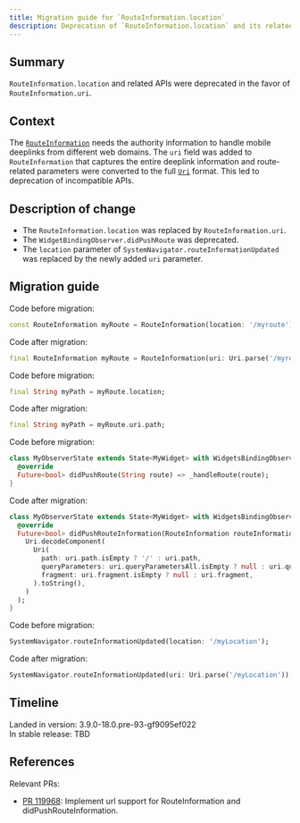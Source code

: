 ```yaml
---
title: Migration guide for `RouteInformation.location`
description: Deprecation of `RouteInformation.location` and its related APIs
---
```


## Summary

`RouteInformation.location` and related APIs were deprecated in the favor of `RouteInformation.uri`.

## Context

The [`RouteInformation`][] needs the authority information to handle mobile deeplinks from different web domains. The `uri` field was added to `RouteInformation` that captures the entire deeplink information and route-related parameters were converted to the full [`Uri`][] format. This led to deprecation of incompatible APIs.

## Description of change

* The `RouteInformation.location` was replaced by `RouteInformation.uri`.
* The `WidgetBindingObserver.didPushRoute` was deprecated.
* The `location` parameter of `SystemNavigator.routeInformationUpdated` was replaced by the newly added `uri` parameter.

## Migration guide

Code before migration:

```dart
const RouteInformation myRoute = RouteInformation(location: '/myroute');
```

Code after migration:

```dart
final RouteInformation myRoute = RouteInformation(uri: Uri.parse('/myroute'));
```

Code before migration:

```dart
final String myPath = myRoute.location;
```

Code after migration:

```dart
final String myPath = myRoute.uri.path;
```

Code before migration:

```dart
class MyObserverState extends State<MyWidget> with WidgetsBindingObserver {
  @override
  Future<bool> didPushRoute(String route) => _handleRoute(route);
}
```

Code after migration:

```dart
class MyObserverState extends State<MyWidget> with WidgetsBindingObserver {
  @override
  Future<bool> didPushRouteInformation(RouteInformation routeInformation) => _handleRoute(
    Uri.decodeComponent(
      Uri(
        path: uri.path.isEmpty ? '/' : uri.path,
        queryParameters: uri.queryParametersAll.isEmpty ? null : uri.queryParametersAll,
        fragment: uri.fragment.isEmpty ? null : uri.fragment,
      ).toString(),
    )
  );
}
```

Code before migration:

```dart
SystemNavigator.routeInformationUpdated(location: '/myLocation');
```

Code after migration:

```dart
SystemNavigator.routeInformationUpdated(uri: Uri.parse('/myLocation'));
```

## Timeline

Landed in version: 3.9.0-18.0.pre-93-gf9095ef022<br>
In stable release: TBD

## References

Relevant PRs:

* [PR 119968][]: Implement url support for RouteInformation and didPushRouteInformation.

[PR 119968]: {{site.repo.flutter}}/pull/119968
[`RouteInformation`]: {{site.api}}/flutter/widgets/RouteInformation-class.html
[`Uri`]: {{site.api}}/flutter/dart-core/Uri-class.html
